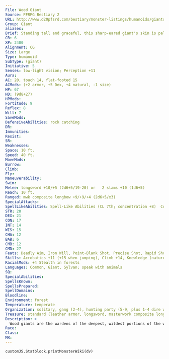 ```yaml
---
File: Wood Giant
Source: PFRPG Bestiary 2
URL: http://www.d20pfsrd.com/bestiary/monster-listings/humanoids/giants/giant-true/wood-giant
Group: Giant
aliases: 
Brief: Standing tall and graceful, this sharp-eared giant's skin is pale. Its large brow gives it a somewhat primitive visage.
CR: 6
XP: 2400
Alignment: CG
Size: Large
Type: humanoid
SubType: (giant)
Initiative: 5
Senses: low-light vision; Perception +11
Aura: 
AC: 20, touch 14, flat-footed 15
ACMods: (+2 armor, +5 Dex, +4 natural, -1 size)
HP: 67
HD: (9d8+27)
HPMods: 
Fortitude: 9
Reflex: 8
Will: 7
SaveMods: 
DefensiveAbilities: rock catching
DR: 
Immunities: 
Resist: 
SR: 
Weaknesses: 
Space: 10 ft.
Speed: 40 ft.
MoveMods: 
Burrow: 
Climb: 
Fly: 
Maneuverability: 
Swim: 
Melee: longsword +10/+5 (2d6+5/19-20) or   2 slams +10 (1d6+5)
Reach: 10 ft.
Ranged: mwk composite longbow +9/+9/+4 (2d6+5/x3)
SpecialAttacks: 
SpellLikeAbilities: Spell-Like Abilities (CL 7th; concentration +8)  Constant-pass without trace, speak with animals   3/day-charm animal (DC 12), quench, tree shape   1/day-enlarge person (self only), spike growth
STR: 20
DEX: 21
CON: 17
INT: 14
WIS: 15
CHA: 12
BAB: 6
CMB: 12
CMD: 27
Feats: Deadly Aim, Iron Will, Point-Blank Shot, Precise Shot, Rapid Shot
Skills: Acrobatics +11 (+15 when jumping), Climb +14, Knowledge (nature) +8, Perception +11, Profession (farmer) +8, Stealth +7 (+11 in forests), Survival +8
RacialMods: +4 Stealth in forests
Languages: Common, Giant, Sylvan; speak with animals
SQ: 
SpecialAbilities: 
SpellsKnown: 
SpellsPrepared: 
SpellDomains: 
Bloodline: 
Environment: forest
Temperature: temperate
Organization: solitary, gang (2-4), hunting party (5-9, plus 1-4 dire wolves), or clan (10-40, plus 35% noncombatants, 1-3 druids or witches of 2nd-4th level, 1 ranger chieftain of 3rd-7th level, 4-10 dire wolves, and 2-8 giant eagles)
Treasure: standard (leather armor, longsword, masterwork composite longbow with 20 arrows, other treasure)
Description: >
  Wood giants are the wardens of the deepest, wildest portions of the world's forests. Unlike many of their kin, wood giants are slow to anger, peaceful, and artistic, and display an infinite patience in their duty. A wood giant's role is to preserve and protect the wilderness-a role they believe that nature itself granted them, the proof of which manifests in their magical abilities tied to the natural world.  Wood giant culture is as complex as their forest homes. Much of a tribe's time is spent tending to a forest's health: planting new trees, clearing away dead brush, and hunting abominations that pervert the natural order. Individuals may even cultivate their forest homes into elaborate demesnes, mazes, or living temples. They are an isolated race, only rarely meeting to trade with other tribes or the occasional elven settlement. While primarily good-natured, wood giants are distrustful of outsiders and prone to great melancholies.  Small clans claim enormous tracts of wooded land, but rarely build permanent homes. Members may spread out over their entire region by day only to gather and bed down, exposed to the elements, after sundown. In harsh weather, tribes cluster close together in the densest thickets with their backs turned outward.  Wood giants stand 14 feet tall and weigh 1,200 pounds. They are vegetarians by choice, resorting to eating meat only when no other option is available.
Race: 
Class: 
MR: 
---
```

```dataviewjs
customJS.Statblock.printMonsterWiki(dv)
```
